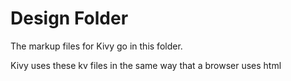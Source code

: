 # Design Folder

The markup files for Kivy go in this folder. 

Kivy uses these kv files in the same way that a browser uses html
